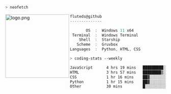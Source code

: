 ```zsh
> neofetch
```

<!--img align="left" src="https://github.com/fluteds.png" alt="logo.png" width="200"/>-->
<img align="left" src="https://external-content.duckduckgo.com/iu/?u=https%3A%2F%2F78.media.tumblr.com%2F975fca5f82161b190efdcaa05ffbd4ec%2Ftumblr_p6q6m9TJF01x3p3jmo1_500.png&f=1&nofb=1" alt="logo.png" width="200"/>

```csharp
fluteds@github
--------------

       OS  :  Windows 11 x64
 Terminal  :  Windows Terminal
    Shell  :  Starship
   Scheme  :  Gruvbox
Languages  :  Python, HTML, CSS
```

```zsh
> coding-stats --weekly
```

<!--START_SECTION:waka-->

```txt
JavaScript      4 hrs 19 mins   █████████░░░░░░░░░░░░░░░░   36.39 %
HTML            3 hrs 57 mins   ████████▒░░░░░░░░░░░░░░░░   33.29 %
CSS             1 hr 16 mins    ██▓░░░░░░░░░░░░░░░░░░░░░░   10.72 %
Python          1 hr 15 mins    ██▓░░░░░░░░░░░░░░░░░░░░░░   10.61 %
Other           30 mins         █░░░░░░░░░░░░░░░░░░░░░░░░   04.25 %
```

<!--END_SECTION:waka-->
